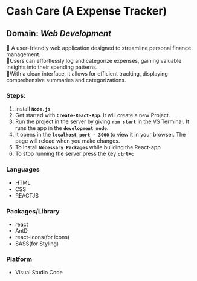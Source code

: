 # Cash Care (A Expense Tracker)

## Domain: _Web Development_
:small_blue_diamond: A user-friendly web application designed to streamline personal finance management. <br />
:small_blue_diamond:Users can effortlessly log and categorize expenses, gaining valuable insights into their spending patterns. <br />
:small_blue_diamond:With a clean interface, it allows for efficient tracking, displaying comprehensive summaries and categorizations. <br />


### Steps:

1. Install **`Node.js`**
2. Get started with **`Create-React-App`**. It will create a new Project.
3. Run the project in the server by giving **`npm start`** in the VS Terminal. It runs the app in the **`development mode`**.
4. It opens in the **`localhost port - 3000`** to view it in your browser. The page will reload when you make changes.
5. To Install **`Necessary Packages`** while building the React-app 
6. To stop running the server press the key **`ctrl+c`**


### Languages

- HTML
- CSS
- REACTJS

### Packages/Library

- react
- AntD
- react-icons(for icons)
- SASS(for Styling)

### Platform

- Visual Studio Code


